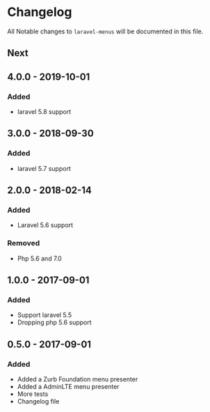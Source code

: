 # Changelog

All Notable changes to `laravel-menus` will be documented in this file.

## Next

## 4.0.0 - 2019-10-01

### Added

- laravel 5.8 support

## 3.0.0 - 2018-09-30

### Added

- laravel 5.7 support

## 2.0.0 - 2018-02-14

### Added

- Laravel 5.6 support

### Removed

- Php 5.6 and 7.0

## 1.0.0 - 2017-09-01

### Added

- Support laravel 5.5
- Dropping php 5.6 support

## 0.5.0 - 2017-09-01

### Added

- Added a Zurb Foundation menu presenter
- Added a AdminLTE menu presenter
- More tests
- Changelog file
